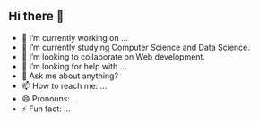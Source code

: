 ## Hi there 👋
- 🔭 I’m currently working on ...
- 🌱 I’m currently studying Computer Science and Data Science.
- 👯 I’m looking to collaborate on Web development.
- 🤔 I’m looking for help with ...
- 💬 Ask me about anything?
- 📫 How to reach me: ...
- 😄 Pronouns: ...
- ⚡ Fun fact: ...

<!--
**NarezIn/NarezIn** is a ✨ _special_ ✨ repository because its `README.md` (this file) appears on your GitHub profile.

Here are some ideas to get you started:

- 🔭 I’m currently working on ...
- 🌱 I’m currently learning ...
- 👯 I’m looking to collaborate on ...
- 🤔 I’m looking for help with ...
- 💬 Ask me about ...
- 📫 How to reach me: ...
- 😄 Pronouns: ...
- ⚡ Fun fact: ...
-->
